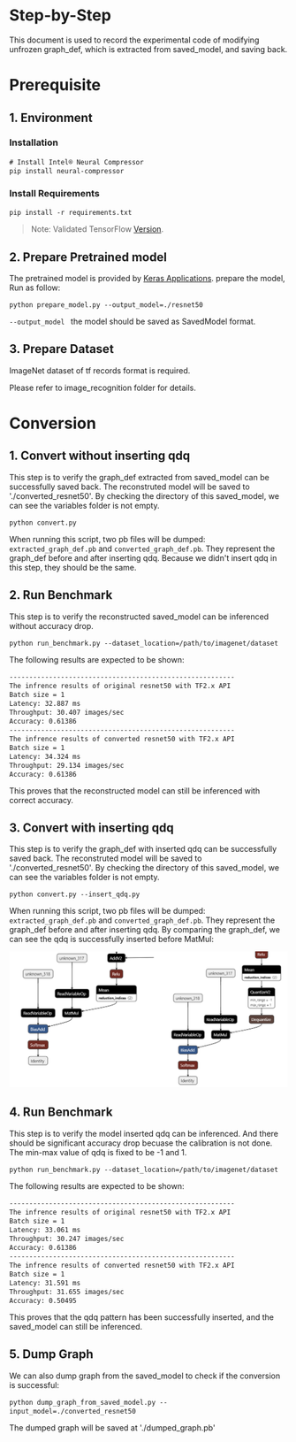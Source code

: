 Step-by-Step
============

This document is used to record the experimental code of modifying unfrozen graph_def, which is extracted from saved_model, and saving back.


# Prerequisite

## 1. Environment

### Installation
```shell
# Install Intel® Neural Compressor
pip install neural-compressor
```

### Install Requirements
```shell
pip install -r requirements.txt
```
> Note: Validated TensorFlow [Version](/docs/source/installation_guide.md#validated-software-environment).

## 2. Prepare Pretrained model

The pretrained model is provided by [Keras Applications](https://keras.io/api/applications/). prepare the model, Run as follow: 
 ```
python prepare_model.py --output_model=./resnet50
 ```
`--output_model ` the model should be saved as SavedModel format.

## 3. Prepare Dataset
ImageNet dataset of tf records format is required.

Please refer to image_recognition folder for details.

# Conversion
## 1. Convert without inserting qdq
  This step is to verify the graph_def extracted from saved_model can be successfully saved back.
  The reconstruted model will be saved to './converted_resnet50'. 
  By checking the directory of this saved_model, we can see the variables folder is not empty.
  ```shell
  python convert.py
  ```
  When running this script, two pb files will be dumped: ```extracted_graph_def.pb``` and ```converted_graph_def.pb```. 
  They represent the graph_def before and after inserting qdq.
  Because we didn't insert qdq in this step, they should be the same.

## 2. Run Benchmark 
  This step is to verify the reconstructed saved_model can be inferenced without accuracy drop.
  ```shell
  python run_benchmark.py --dataset_location=/path/to/imagenet/dataset
  ```

  The following results are expected to be shown:
  ```shell
  ---------------------------------------------------------
  The infrence results of original resnet50 with TF2.x API
  Batch size = 1
  Latency: 32.887 ms
  Throughput: 30.407 images/sec
  Accuracy: 0.61386
  ---------------------------------------------------------
  The infrence results of converted resnet50 with TF2.x API
  Batch size = 1
  Latency: 34.324 ms
  Throughput: 29.134 images/sec
  Accuracy: 0.61386
  ```
  This proves that the reconstructed model can still be inferenced with correct accuracy.

## 3. Convert with inserting qdq
  This step is to verify the graph_def with inserted qdq can be successfully saved back.
  The reconstruted model will be saved to './converted_resnet50'.
  By checking the directory of this saved_model, we can see the variables folder is not empty.
  ```shell
  python convert.py --insert_qdq.py
  ```
  When running this script, two pb files will be dumped: ```extracted_graph_def.pb``` and ```converted_graph_def.pb```. 
  They represent the graph_def before and after inserting qdq.
  By comparing the graph_def, we can see the qdq is successfully inserted before MatMul:
<div align="center">
  <img src="./compare.png">
</div>

## 4. Run Benchmark 
  This step is to verify the model inserted qdq can be inferenced. And there should be significant accuracy drop becuase the calibration is not done. The min-max value of qdq is fixed to be -1 and 1.
  ```shell
  python run_benchmark.py --dataset_location=/path/to/imagenet/dataset
  ```

  The following results are expected to be shown:
  ```shell
  ---------------------------------------------------------
  The infrence results of original resnet50 with TF2.x API
  Batch size = 1
  Latency: 33.061 ms
  Throughput: 30.247 images/sec
  Accuracy: 0.61386
  ---------------------------------------------------------
  The infrence results of converted resnet50 with TF2.x API
  Batch size = 1
  Latency: 31.591 ms
  Throughput: 31.655 images/sec
  Accuracy: 0.50495
  ```
  This proves that the qdq pattern has been successfully inserted, and the saved_model can still be inferenced.

## 5. Dump Graph
  We can also dump graph from the saved_model to check if the conversion is successful:
  ```shell
  python dump_graph_from_saved_model.py --input_model=./converted_resnet50
  ```
  The dumped graph will be saved at './dumped_graph.pb'